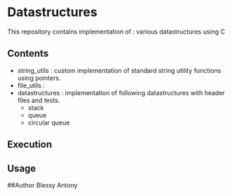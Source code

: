 # Datastructures
This repository contains implementation of :
various datastructures using C

## Contents
* string_utils : custom implementation of standard string utility functions using pointers.
* file_utils :
* datastructures : implementation of following datastructures with header files and tests.
    * stack
    * queue
    * circular queue

## Execution

## Usage

##Author
Blessy Antony